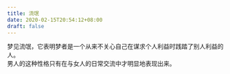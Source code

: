 ```yaml
---
title: 流氓
date: 2020-02-15T20:54:12+08:00
draft: false
---
```


梦见流氓，它表明梦者是一个从来不关心自己在谋求个人利益时践踏了别人利益的人。<br>
男人的这种性格只有在与女人的日常交流中才明显地表现出来。<br>

